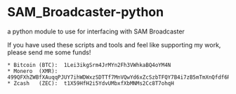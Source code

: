 # SAM_Broadcaster-python
a python module to use for interfacing with SAM Broadcaster

If you have used these scripts and tools and feel like supporting my work, please send me some funds!
```
* Bitcoin (BTC):  1Lei3ikgSrm4JrMYn2Fh3VWhkaBQ4oYM4N
* Monero  (XMR):  499QFXhZWBfXAuqqPJUY7ihWDWxzSDTTf7MnVQwYd6xZcSzbTFQY7B4i7zB5mTmXnQfdf6RsDmjdZJNBF6oeeW8xBz7sWa5
* Zcash   (ZEC):  t1X59HfH2i5YdvUMbxfXbMNMs2Cc8T7ohqH
```
